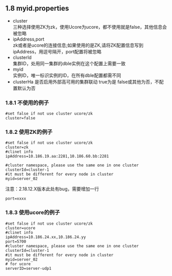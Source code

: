 ## 1.8 myid.properties
+ cluster  
三种选择使用ZK为zk，使用Ucore为ucore，都不使用就是false，其他信息会被忽略  
+ ipAddress,port  
zk或者是ucore的连接信息;如果使用的是ZK,请将ZK配置信息写到ipAddress，用逗号隔开，port配置将被忽略  
+ clusterId  
集群ID，处用同一集群的dble实例在这个配置上需要一致  
+ myid  
实例ID，唯一标识实例的ID，在所有dble配置都需不同  
+ clusterHa
是否启用外部高可用的集群联动 true为是 false或其他为否，不配置默认为否


### 1.8.1 不使用的例子

```
#set false if not use cluster ucore/zk
cluster=false

```

### 1.8.2 使用ZK的例子
```
#set false if not use cluster ucore/zk
cluster=zk
#clinet info
ipAddress=10.186.19.aa:2281,10.186.60.bb:2281

#cluster namespace, please use the same one in one cluster
clusterId=cluster-1
#it must be different for every node in cluster
myid=server_02

```

注意：2.18.12.X版本此处有bug，需要增加一行

```
port=xxxx
```

### 1.8.3 使用ucore的例子
```
#set false if not use cluster ucore/zk
cluster=ucore
#clinet info
ipAddress=10.186.24.xx,10.186.24.yy
port=5700
#cluster namespace, please use the same one in one cluster
clusterId=cluster-1
#it must be different for every node in cluster
myid=server_02
# for ucore
serverID=server-udp1

```

